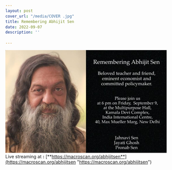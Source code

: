 ```yaml
---
layout: post
cover_url: "/media/COVER .jpg"
title: Remembering Abhijit Sen
date: 2022-09-07
description: ''

---
```

![](/media/remembering_abhijit_sen.jpeg)  
Live streaming at **:** [**https://macroscan.org/abhijitsen**](https://macroscan.org/abhijitsen "https://macroscan.org/abhijitsen")